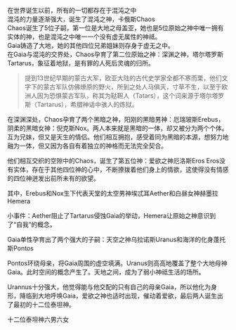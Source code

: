 在世界诞生以前，所有的一切都存在于混沌之中  
混沌的力量逐渐强大，诞生了混沌之神，卡俄斯Chaos  
Chaos诞生了5位子嗣，第一位是大地之母盖亚，她也是5位原始之神中唯一拥有实体的神，也是混沌之中唯一一个没有虚无属性的神祗。  
Gaia铸造了大地，她的其他四位兄弟姐妹则存身于虚无之中。  
在Gaia与混沌的交界处，Chaos孕育了第二位原始之神：深渊之神，塔尔塔罗斯Tartarus，象征着地狱，是有罪的人死后灵魂的归所。

>提到13世纪早期的蒙古大军，欧亚大陆的古代史学家全都不寒而栗，他们文字下的蒙古军队仿佛燎原的野火，所到之处人马俱灭，寸草不生，以至于欧洲人因为恐惧蒙古军队，称其为鞑靼人（Tatars），这个词来源于塔尔塔罗斯（Tartarus），希腊神话中骇人的炼狱。  

在深渊深处，Chaos孕育了两个黑暗之神，阳刚的黑暗男神：厄瑞玻斯Erebus，阴柔的黑暗女神：倪克斯Nox。两人本来就是黑暗的一体，却又被分为两个个体。互为兄妹，但又是天生的情侣。他们相互拥抱，感受着同为黑暗的本源，想努力地融为一体，但又因为各自有着独立的神格而无法完全契合。

他们相互交织的空隙中的Chaos，诞生了第五位神：爱欲之神厄洛斯Eros
Eros没有实体，存在于其他四位神的心中，不断撩拨着他们身上的情欲，这使得没有情感的四位神迸发出前所未有的欲望。

其中，Erebus和Nox生下代表天堂的太空男神埃忒耳Aether和白昼女神赫墨拉Hemera  

小事件：Aether阻止了Tartarus侵蚀Gaia的举动，Hemera让原始之神意识到了“自我”的概念。

Gaia单性孕育出了两个强大的子嗣：天空之神乌拉诺斯Uranus和海洋的化身蓬托斯Pontos

Pontos环绕母亲，将Gaia周围的虚空填满。Uranus则高高地覆盖了整个大地母神Gaia。此时空间的概念产生了。天地之间，成为了弱小神祗生活的场所。

Urannus十分强大，他觉得能与他交配的只有自己的母亲Gaia，所以他化为身形，降临到大地呼唤Gaia，爱欲之神也适时出现，催动着爱欲，最后两人诞生出了最初的十二位泰坦神。

十二位泰坦神六男六女